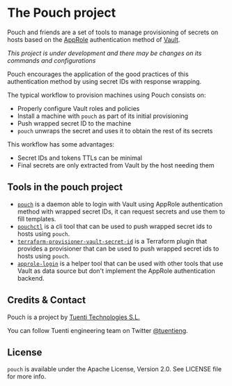 # The Pouch project

Pouch and friends are a set of tools to manage provisioning of secrets on
hosts based on the [AppRole](https://www.vaultproject.io/docs/auth/approle.html)
authentication method of [Vault](https://www.vaultproject.io).

_This project is under development and there may be changes on its commands and configurations_

Pouch encourages the application of the good practices of this
authentication method by using secret IDs with response wrapping.

The typical workflow to provision machines using Pouch consists on:

* Properly configure Vault roles and policies
* Install a machine with `pouch` as part of its initial provisioning
* Push wrapped secret ID to the machine
* `pouch` unwraps the secret and uses it to obtain the rest of its secrets

This workflow has some advantages:

* Secret IDs and tokens TTLs can be minimal
* Final secrets are only extracted from Vault by the host needing them

## Tools in the pouch project

* [`pouch`](https://github.com/tuenti/pouch/tree/master/cmd/pouch) is a daemon able to login with
  Vault using AppRole authentication method with wrapped secret IDs, it can
  request secrets and use them to fill templates.
* [`pouchctl`](https://github.com/tuenti/pouch/tree/master/cmd/pouchctl) is a cli tool that can be
  used to push wrapped secret ids to hosts using `pouch`.
* [`terraform-provisioner-vault-secret-id`](https://github.com/tuenti/pouch/tree/master/cmd/terraform-provisioner-vault-secret-id)
  is a Terraform plugin that provides a provisioner that can be used to push wrapped
  secret ids to hosts using `pouch`.
* [`approle-login`](https://github.com/tuenti/pouch/tree/master/cmd/approle-login) is a helper tool
  that can be used with other tools that use Vault as data source but don't implement the AppRole
  authentication backend.

## Credits & Contact

Pouch is a project by [Tuenti Technologies S.L.](http://github.com/tuenti)

You can follow Tuenti engineering team on Twitter [@tuentieng](http://twitter.com/tuentieng).

## License

`pouch` is available under the Apache License, Version 2.0. See LICENSE file
for more info.

